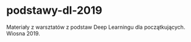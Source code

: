 # podstawy-dl-2019
Materiały z warsztatów z podstaw Deep Learningu dla początkujących. Wiosna 2019.
